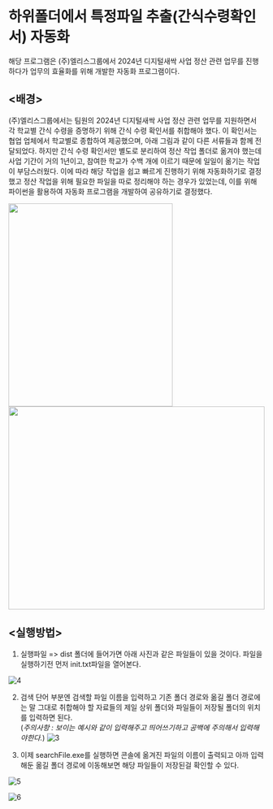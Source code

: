 # 하위폴더에서 특정파일 추출(간식수령확인서) 자동화
해당 프로그램은 (주)엘리스그룹에서 2024년 디지털새싹 사업 정산 관련 업무를 진행하다가 업무의 효율화를 위해 개발한 자동화 프로그램이다.


## <배경>
(주)엘리스그룹에서는 팀원의 2024년 디지털새싹 사업 정산 관련 업무를 지원하면서 각 학교별 간식 수령을 증명하기 위해 간식 수령 확인서를 취합해야 했다. 이 확인서는 협업 업체에서 학교별로 종합하여 제공했으며, 아래 그림과 같이 다른 서류들과 함께 전달되었다.
하지만 간식 수령 확인서만 별도로 분리하여 정산 작업 폴더로 옮겨야 했는데 사업 기간이 거의 1년이고, 참여한 학교가 수백 개에 이르기 때문에 일일이 옮기는 작업이 부담스러웠다. 이에 따라 해당 작업을 쉽고 빠르게 진행하기 위해 자동화하기로 결정했고 정산 작업을 위해 필요한 파일을 따로 정리해야 하는 경우가 있었는데, 이를 위해 파이썬을 활용하여 자동화 프로그램을 개발하여 공유하기로 결정했다.

<img src="https://github.com/user-attachments/assets/e22b10c6-e00c-40eb-ba61-2bcaa25dab1b" width="80%" height="400"/>
<img src="https://github.com/user-attachments/assets/64103ae6-1825-4d04-af84-480477a2f501" width="100%" height="400"/>


## <실행방법>
1. 실행파일 => dist 폴더에 들어가면 아래 사진과 같은 파일들이 있을 것이다. 파일을 실행하기전 먼저 init.txt파일을 열어본다.

![4](https://github.com/user-attachments/assets/b5a8d49f-a974-4a07-b40d-d3f98be02509)

2. 검색 단어 부분엔 검색할 파일 이름을 입력하고 기존 폴더 경로와 옮길 폴더 경로에는 말 그대로 취합해야 할 자료들의 제일 상위 폴더와 파일들이 저장될 폴더의 위치를 입력하면 된다.
<br>(*주의사항 : 보이는 예시와 같이 입력해주고 띄어쓰기하고 공백에 주의해서 입력해야한다.*)
![3](https://github.com/user-attachments/assets/4a3814af-ea0f-4793-9628-473c2f19b725)

3. 이제 searchFile.exe를 실행하면 콘솔에 옮겨진 파일의 이름이 출력되고 아까 입력해둔 옮길 폴더 경로에 이동해보면 해당 파일들이 저장된걸 확인할 수 있다.
   
![5](https://github.com/user-attachments/assets/fb2e05ca-263c-41bf-963b-7ac652804043)

![6](https://github.com/user-attachments/assets/b7e2d574-ad0f-4c7e-b836-fdd998b63c75)
